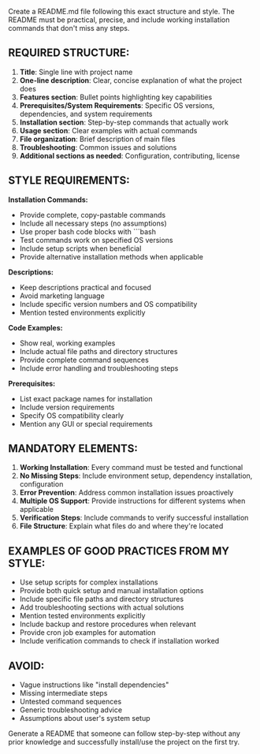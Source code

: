 Create a README.md file following this exact structure and style. 
The README must be practical, precise, and include working installation commands that don't miss any steps.

## REQUIRED STRUCTURE:

1. **Title**: Single line with project name
2. **One-line description**: Clear, concise explanation of what the project does
3. **Features section**: Bullet points highlighting key capabilities
4. **Prerequisites/System Requirements**: Specific OS versions, dependencies, and system requirements
5. **Installation section**: Step-by-step commands that actually work
6. **Usage section**: Clear examples with actual commands
7. **File organization**: Brief description of main files
8. **Troubleshooting**: Common issues and solutions
9. **Additional sections as needed**: Configuration, contributing, license

## STYLE REQUIREMENTS:

**Installation Commands:**
- Provide complete, copy-pastable commands
- Include all necessary steps (no assumptions)
- Use proper bash code blocks with ```bash
- Test commands work on specified OS versions
- Include setup scripts when beneficial
- Provide alternative installation methods when applicable

**Descriptions:**
- Keep descriptions practical and focused
- Avoid marketing language
- Include specific version numbers and OS compatibility
- Mention tested environments explicitly

**Code Examples:**
- Show real, working examples
- Include actual file paths and directory structures
- Provide complete command sequences
- Include error handling and troubleshooting steps

**Prerequisites:**
- List exact package names for installation
- Include version requirements
- Specify OS compatibility clearly
- Mention any GUI or special requirements

## MANDATORY ELEMENTS:

1. **Working Installation**: Every command must be tested and functional
2. **No Missing Steps**: Include environment setup, dependency installation, configuration
3. **Error Prevention**: Address common installation issues proactively
4. **Multiple OS Support**: Provide instructions for different systems when applicable
5. **Verification Steps**: Include commands to verify successful installation
6. **File Structure**: Explain what files do and where they're located

## EXAMPLES OF GOOD PRACTICES FROM MY STYLE:

- Use setup scripts for complex installations
- Provide both quick setup and manual installation options
- Include specific file paths and directory structures
- Add troubleshooting sections with actual solutions
- Mention tested environments explicitly
- Include backup and restore procedures when relevant
- Provide cron job examples for automation
- Include verification commands to check if installation worked

## AVOID:
- Vague instructions like "install dependencies"
- Missing intermediate steps
- Untested command sequences
- Generic troubleshooting advice
- Assumptions about user's system setup

Generate a README that someone can follow step-by-step without any prior knowledge and successfully install/use the project on the first try.
